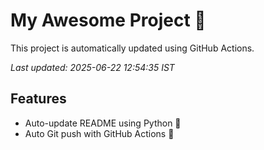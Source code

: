 # My Awesome Project 🚀

This project is automatically updated using GitHub Actions.

_Last updated: 2025-06-22 12:54:35 IST_

## Features
- Auto-update README using Python 🐍
- Auto Git push with GitHub Actions 🤖
